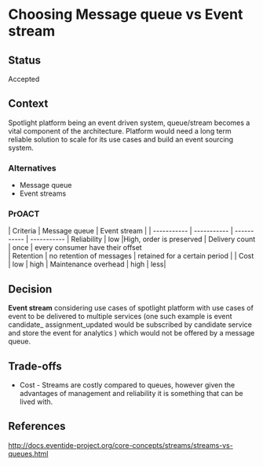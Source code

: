 # Choosing Message queue vs Event stream

## Status
Accepted 

## Context
Spotlight platform being an event driven system, queue/stream becomes a vital component of the architecture. Platform would need a long term reliable solution to scale for its use cases and build an event sourcing system.

### Alternatives
* Message queue
* Event streams


### PrOACT 

| Criteria      | Message queue | Event stream | 
| ----------- | ----------- | ----------- | ----------- 
| Reliability      | low       |High, order is preserved
| Delivery count | once | every consumer have their offset  
| Retention | no retention of messages       | retained for a certain period | 
| Cost | low        | high | 
Maintenance overhead | high | less|


## Decision
**Event stream**
considering use cases of spotlight platform with use cases of event to be delivered to multiple services (one such example is event candidate_ assignment_updated would be subscribed by candidate service and store the event for analytics ) which would not be offered by a message queue. 

## Trade-offs
* Cost - Streams are costly compared to queues, however given the advantages of management and reliability it is something that can be lived with.

## References
http://docs.eventide-project.org/core-concepts/streams/streams-vs-queues.html